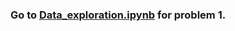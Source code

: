 ### Go to [Data_exploration.ipynb](https://github.com/nsidn98/Advanced-Topics-in-Artificial-Intelligence-EE6180/blob/master/PSET2/Data%20exploration.ipynb) for problem 1.
